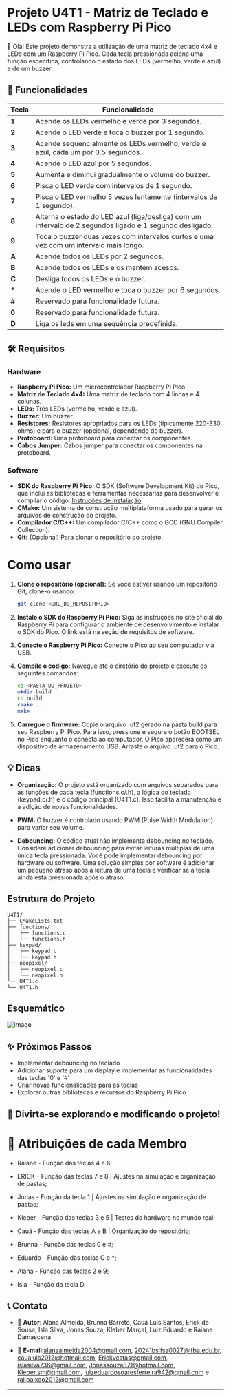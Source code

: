 # Projeto U4T1 - Matriz de Teclado e LEDs com Raspberry Pi Pico

👋 Olá! Este projeto demonstra a utilização de uma matriz de teclado 4x4 e LEDs com um Raspberry Pi Pico.  Cada tecla pressionada aciona uma função específica, controlando o estado dos LEDs (vermelho, verde e azul) e de um buzzer.


## 🚀 Funcionalidades

| Tecla | Funcionalidade                                      |
|-------|---------------------------------------------------|
| **1**  | Acende os LEDs vermelho e verde por 3 segundos.   |
| **2**  | Acende o LED verde e toca o buzzer por 1 segundo.    |
| **3**  | Acende sequencialmente os LEDs vermelho, verde e azul, cada um por 0.5 segundos. |
| **4**  | Acende o LED azul por 5 segundos.                 |
| **5**  | Aumenta e diminui gradualmente o volume do buzzer. |
| **6**  | Pisca o LED verde com intervalos de 1 segundo.     |
| **7**  | Pisca o LED vermelho 5 vezes lentamente (intervalos de 1 segundo). |
| **8**  | Alterna o estado do LED azul (liga/desliga) com um intervalo de 2 segundos ligado e 1 segundo desligado. |
| **9**  | Toca o buzzer duas vezes com intervalos curtos e uma vez com um intervalo mais longo. |
| **A**  | Acende todos os LEDs por 2 segundos.              |
| **B**  | Acende todos os LEDs e os mantém acesos.          |
| **C**  | Desliga todos os LEDs e o buzzer.                |
| **\*** | Acende o LED vermelho e toca o buzzer por 6 segundos. |
| **#**  | Reservado para funcionalidade futura.             |
| **0**  | Reservado para funcionalidade futura.             |
| **D**  | Liga os leds em uma sequência predefinida. |



## 🛠️ Requisitos

### Hardware

* **Raspberry Pi Pico:**  Um microcontrolador Raspberry Pi Pico.
* **Matriz de Teclado 4x4:** Uma matriz de teclado com 4 linhas e 4 colunas.
* **LEDs:** Três LEDs (vermelho, verde e azul).
* **Buzzer:** Um buzzer.
* **Resistores:** Resistores apropriados para os LEDs (tipicamente 220-330 ohms) e para o buzzer (opcional, dependendo do buzzer).
* **Protoboard:** Uma protoboard para conectar os componentes.
* **Cabos Jumper:** Cabos jumper para conectar os componentes na protoboard.


### Software

* **SDK do Raspberry Pi Pico:** O SDK (Software Development Kit) do Pico, que inclui as bibliotecas e ferramentas necessárias para desenvolver e compilar o código. [Instruções de instalação](https://www.raspberrypi.com/documentation/pico/getting-started/)
* **CMake:** Um sistema de construção multiplataforma usado para gerar os arquivos de construção do projeto.
* **Compilador C/C++:**  Um compilador C/C++ como o GCC (GNU Compiler Collection).
* **Git:** (Opcional) Para clonar o repositório do projeto.


# Como usar

1. **Clone o repositório (opcional):**
   Se você estiver usando um repositório Git, clone-o usando:
   ```bash
   git clone <URL_DO_REPOSITORIO>
   ```

2. **Instale o SDK do Raspberry Pi Pico:**
   Siga as instruções no site oficial do Raspberry Pi para configurar o ambiente de desenvolvimento e instalar o SDK do Pico. O link está na seção de requisitos de software.

3. **Conecte o Raspberry Pi Pico:**
   Conecte o Pico ao seu computador via USB.

4. **Compile o código:**
   Navegue até o diretório do projeto e execute os seguintes comandos:
   ```bash
   cd <PASTA_DO_PROJETO>
   mkdir build
   cd build
   cmake ..
   make
   ```

5. **Carregue o firmware:**
   Copie o arquivo .uf2 gerado na pasta build para seu Raspberry Pi Pico. Para isso, pressione e segure o botão BOOTSEL no Pico enquanto o conecta ao computador. O Pico aparecerá como um dispositivo de armazenamento USB. Arraste o arquivo .uf2 para o Pico.

## 💡 Dicas

* **Organização:** O projeto está organizado com arquivos separados para as funções de cada tecla (functions.c/.h), a lógica do teclado (keypad.c/.h) e o código principal (U4T1.c). Isso facilita a manutenção e a adição de novas funcionalidades.

* **PWM:** O buzzer é controlado usando PWM (Pulse Width Modulation) para variar seu volume.

* **Debouncing:** O código atual não implementa debouncing no teclado. Considere adicionar debouncing para evitar leituras múltiplas de uma única tecla pressionada. Você pode implementar debouncing por hardware ou software. Uma solução simples por software é adicionar um pequeno atraso após a leitura de uma tecla e verificar se a tecla ainda está pressionada após o atraso.

## Estrutura do Projeto
```
U4T1/
├── CMakeLists.txt
├── functions/
│   ├── functions.c
│   └── functions.h
├── keypad/
│   ├── keypad.c
│   └── keypad.h
├── neopixel/
│   ├── neopixel.c
│   └── neopixel.h
└── U4T1.c
└── U4T1.h
```

## Esquemático
![image](https://github.com/user-attachments/assets/03feff71-5d39-4a19-8b36-b759d5313f9d)


## ✨ Próximos Passos

* Implementar debouncing no teclado
* Adicionar suporte para um display e implementar as funcionalidades das teclas '0' e '#'
* Criar novas funcionalidades para as teclas
* Explorar outras bibliotecas e recursos do Raspberry Pi Pico

## 🎉 Divirta-se explorando e modificando o projeto!

# 👥 Atribuições de cada Membro

- Raiane - Função das teclas 4 e 6;

- ERICK - Função das teclas 7 e 8 | Ajustes na simulação e organização de pastas;

- Jonas - Função da tecla 1 | Ajustes na simulação e organização de pastas;

- Kleber - Função das teclas 3 e 5 | Testes do hardware no mundo real;

- Cauã - Função das teclas A e B | Organização do repositório;

- Brunna - Função das teclas 0 e #;

- Eduardo - Função das teclas C e *;

- Alana - Função das teclas 2 e 9;

- Isla - Função da tecla D.

## 📞 Contato

- 👤 **Autor**: Alana Almeida, Brunna Barreto, Cauã Luís Santos, Erick de Sousa, Isla Silva, Jonas Souza, Kleber Marçal, Luiz Eduardo e Raiane Damascena 
 
- 📧 **E-mail**:alanaalmeida2004@gmail.com, 20241bsifsa0027@ifba.edu.br, caualuis2012@hotmail.com, Erickvestas@gmail.com,  islasilva736@gmail.com, Jonassouza871@hotmail.com, Kleber.sm@gmail.com, luizeduardosoaresferreira942@gmail.com e rai.paixao2012@gmail.com

--- 
